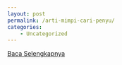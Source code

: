 ```yaml
---
layout: post
permalink: /arti-mimpi-cari-penyu/
categories:
    - Uncategorized
---
```


[Baca Selengkapnya](/02)